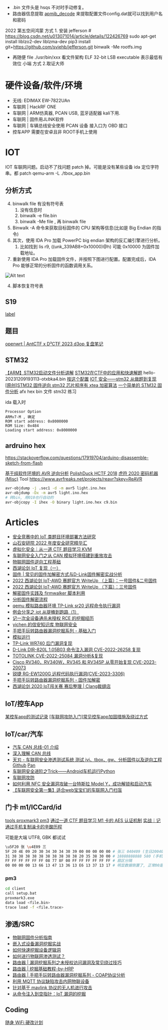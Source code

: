 
- .bin 文件头是 hsqs 不对时手动修复。
- 路由器信息提取 [apmib_decode](https://github.com/H4lo/apmibConfigFileDecode) 来提取配置文件config.dat就可以找到用户名和密码 
 
2022 第五空间鸿蒙
方式 1.
安装 jefferson # https://blog.csdn.net/u013071014/article/details/122426769
sudo apt-get install liblzo2-dev liblzma-dev
pip3 install git+https://github.com/sviehb/jefferson.git
binwalk -Me rootfs.img

- 再随便 file ./usr/bin/xxx 看文件架构 ELF 32-bit LSB executable 表示最低有效位 小端
  方式 2.取证大师

# 硬件设备/软件/环境

* 无线: EDIMAX EW-7822UAn
* 车联网 | HackRF ONE
* 车联网 | ARM仿真器, PCAN USB, 蓝牙适配器 kali下用.
* 车联网 | 固件用JLINK软件
* 车联网 | 车辆总线安全使用 PCAN 设备 接入口为 OBD 接口
* 控车APP 需要在安卓且非 ROOT手机上使用

# IOT

IOT 车联网问题。启动不了找问题 patch 掉。可能是没有某些设备
ida 定位字符串。都 patch
qemu-arm -L ./tbox_app.bin

## 分析方式

4. binwalk file 有没有符号表
   1. 没有信息时
   2. binwalk -e file.bin
   3. binwalk -Me file
      , 再 binwalk file
1. Binwalk -A 命令来获取目标固件的 CPU 架构等信息(比如是 Big Endian 的指令)
1. 其次，使用 IDA Pro 加载 PowerPC big endian 架构的反汇编引擎进行分析。
   1. 比如找到 lis r9, ((unk_339AB8+0x10000)@h) 可能 0x10000 为固件加载地址。
1. 重新使用 IDA Pro 加载固件文件，并按照下图进行配置。配置完成后，IDA Pro 能够正常的分析固件的函数调用关系。

![Alt text](../../../public/imgs/re_iot_rom.jpg)

4. 脚本恢复符号表

## S19

[label](iot/re_iot_s19.md)

## 题目

[openwrt | AntCTF x D³CTF 2023 d3op 复盘笔记](https://mp.weixin.qq.com/s/97TfeJgZeG-lLzWc95teBw)

## STM32
[【ARM】STM32启动文件分析讲解](https://www.bilibili.com/video/BV1kF4m1w7h6/)
[STM32在CTF中的应用和快速解题](https://mp.weixin.qq.com/s/lwHh7ToXWjHy4wGjFxGxtA) hello-20231209193113-otxbka4.bin
[按这个配置](https://www.bilibili.com/video/BV1LX4y157TP/)
[IOT 安全——stm32 从做题到复现](https://www.anquanke.com/post/id/229321)
[[原创]STM32 固件逆向 ](https://bbs.kanxue.com/thread-272811.htm)
[stm32 芯片程序有 xtea 加密算法](https://bbs.kanxue.com/thread-272872.htm)
[一个简单的 STM32 固件分析](https://mp.weixin.qq.com/s/2XeF67Rz8Tz5jPVevSHhpg)
afx hex bin 文件 stm32 练习

ida 载入时

```
Processor Option
ARMv7-M , 确定
ROM start address: 0x8000000
ROM Size: 0x484
Loading start address: 0x8000000
```

## ardruino hex

https://stackoverflow.com/questions/17919704/arduino-disassemble-sketch-from-flash

[基于纯软件环境的 AVR 逆向分析](https://www.anquanke.com/post/id/202256)
[PolishDuck HCTF 2018](https://www.secpulse.com/archives/82690.html#PolishDuck)
[虎符 2020 密码机器(Misc)](https://0xffff.one/d/584/6)
Tool https://www.avrfreaks.net/projects/reavr?skey=ReAVR

```sh
avr-objdump -j .sec1 -d -m avr5 light.ino.hex
avr-objdump -Dx -m avr5 light.ino.hex
# 转bin, 用010也行自动的
avr-objcopy -I ihex -O binary light.ino.hex c9.bin
```

# Articles

- [安全竞赛中的 IoT 类题目环境部署方法研究](https://mp.weixin.qq.com/s/DRYEbNNUvXh4ECWgehmzbQ)
- [山石安研院 2022 年度安全研究精华汇](https://mp.weixin.qq.com/s/ubqxSpW3XxM4bcSj9_EHXA)
- [虚拟化安全｜从一道 CTF 题目学习 KVM](http://mp.weixin.qq.com/s?__biz=MzUzMDUxNTE1Mw==&mid=2247494743&idx=1&sn=2f3bede3835ac1874f4fc556df1603f4)
- [车联网安全入门之从 CAN 模拟环境搭建到重放攻击](https://mp.weixin.qq.com/s/LzrqCOq6BjPC6s3SjNvXcw)
- [物联网固件逆向工程基础](https://xz.aliyun.com/t/12320)
- [西湖论剑 IoT 复现（一）](https://mp.weixin.qq.com/s/xfkm4zwZ9e8OtQq--MH8fA)
- [固件 | 常见的固件加解密方式与D-Link固件解密实战分析](https://mp.weixin.qq.com/s/7OP6xtsli9L-LHkPuS3K3Q)
- [2022 西湖论剑 IoT-AWD 赛题官方 WriteUp （上篇）：一号固件&二号固件](https://mp.weixin.qq.com/s/tRmWsRfF2yRszwSeXws5xg)
- [2022 西湖论剑 IoT-AWD 赛题官方 WriteUp （下篇）：三号固件](https://mp.weixin.qq.com/s/_1uLWXSPEiCFST6dsi0YBA)
- [解密固件实践及 firmwalker 脚本利用](https://www.bilibili.com/video/BV1Fs4y1K76J/)
- [分析固件解密流程](https://www.bilibili.com/video/BV1YL411m7nx/)
- [qemu 模拟路由器环境 TP-Link sr20 远程命令执行漏洞](https://www.bilibili.com/video/BV1jM411L7e6/)
- [例会分享之 iot 从提桶到跑路（1）](https://www.bilibili.com/video/BV1ok4y157Hw/)
- [记一次全设备通杀未授权 RCE 的挖掘经历](https://mp.weixin.qq.com/s/62WZmT3fWQjerjeqqRiTdw)
- [yichen 的信安知识库 物联网安全](https://www.yuque.com/hxfqg9/iot)
- [手把手玩转路由器漏洞挖掘系列 - 基础入门](https://mp.weixin.qq.com/s/-yUPKhjTpYEbzlVNRBo9XQ)
- [模拟运行](./index#模拟运行)
- [TP-Link WR740 后门漏洞复现](https://mp.weixin.qq.com/s/mcAOxhih8Yq8tZe0dAdInA)
- [D-Link DIR-820L 1.05B03 命令注入漏洞 CVE-2022-26258 复现](https://mp.weixin.qq.com/s/Hc2DHKBlKhSwEoFaquKgzw)
- [TOTOLINK CVE-2022-25084 漏洞分析&复现](https://mp.weixin.qq.com/s/hD0a_AQAtM8npD7mHizrIA)
- [Cisco RV340，RV340W，RV345 和 RV345P 从零开始复现 CVE-2023-20073](https://mp.weixin.qq.com/s/xCKzdaRq4D5svTc__tXPFQ)
- [锐捷 RG-EW1200G 远程代码执行漏洞(CVE-2023-3306)](https://mp.weixin.qq.com/s/N2WFXkEpbeFQ4wMrYJ0bMw)
- [手把手玩转路由器漏洞挖掘系列 - 固件加解密](https://mp.weixin.qq.com/s/mbL0MYNAjkPrMix6hg2CYw)
- [西湖论剑 2020 IoT闯关赛 赛后整理 | Clang裁缝店](https://xuanxuanblingbling.github.io/iot/2020/11/17/iot/)

## IoT/控车App
[某控车app的测试记录](https://mp.weixin.qq.com/s/gBfWLgkcHLldpNTGuh67lA)
[[车联网攻防入门]常见控车app加固措施及绕过方式](https://mp.weixin.qq.com/s/hgc1ad1q76kQu5il6m2NhQ)

## IoT/car/汽车

- [汽车 CAN 总线-01 介绍](https://mp.weixin.qq.com/s/Jognd-QPI6J9wO6V9OjnoA)
- [深入理解 CAN 总线](https://mp.weixin.qq.com/s/dnZaM9rjhBImS0vQ5yLQ3A)
- [天刃 - 车联网安全渗透测试系统 测试 ivi、tbox、gw、分析固件以及逆向工程](https://mp.weixin.qq.com/s/nAJeM60ooKNF-AzZFx4ACw) [Github](https://github.com/TianWen-Lab/TranSec/) [Pan](https://pan.baidu.com/s/1jWFxiawgiC57gLCYiSvnyA#r4x7)
- [车联网安全进阶之Trick——Android车机运行Python](https://mp.weixin.qq.com/s/mPA2akY2pYXbbG59NkbAfg)
- [车联网攻防](https://mp.weixin.qq.com/s/1xRD1DBiXD5LbuAoyfCgEQ)
- [如何利用 NFC 安全漏洞攻破一台特斯拉 Model Y，成功解锁和启动汽车](https://mp.weixin.qq.com/s/OmPycoN_tWEgSD2wMiyqqw)
- [【车联网安全第一集】适合web宝宝们的车联网入门扫盲](https://www.bilibili.com/video/BV14E421L7uG/)

## 门卡 m1/ICCard/id

[tools proxmark3 pm3](https://proxmarkbuilds.org/)
[通过一道 CTF 题目学习 M1 卡的 AES 认证机制](https://mp.weixin.qq.com/s/PdJgVDsOnOAcid0DQTUrvg)
[实战｜记通过手机复制澡卡的辛酸历程](https://mp.weixin.qq.com/s/cDXyPFDeE6S_xGBL3NucPQ)

可能是大端 UTF8, GBK 都试试

```sh
\u5F20 张 \u4E09 三
5F 20 4E 09 20 30 34 30 34 30 39 00 00 00 00 00 # 张三 040409 (生日20040409)
31 38 38 38 38 38 38 38 38 38 38 20 35 38 30 00 # 18888888888 580 (手机号18888888888 余额580)
FF FF FF FF FF FF 08 77 8F 00 FF FF FF FF FF FF # 扇区分隔
00 00 00 00 13 66 13 47 13 36 13 E6 13 37 13 17 # 明显数据倒置了, 正常00是在最后面 改成 71 31 73 ...
```

### pm3

```sh
cd client
call setup.bat
proxmark3.exe
data load <file.bin>
trace load -f <file.trace>
```

## 渗透/SRC

- [物联网固件分析指南](https://www.bilibili.com/video/BV1rG411Y78x/)
- [嵌入式设备漏洞挖掘实战](https://mp.weixin.qq.com/s/AxkvdKdfBB_CPS0BadbcmA)
- [如何快速挖掘设备逻辑洞](https://mp.weixin.qq.com/s/jZd5BpAmwFZOZuNjc4-oqA)
- [如何进行物联网渗透测试？](https://mp.weixin.qq.com/s/-p9-9ia_4aqXwL9ELW-BYg)
- [路由器 | 漏洞挖掘系列之未授权访问漏洞及常见绕过技巧](https://mp.weixin.qq.com/s/dQ9GL2wIME35uxAes3LzEg)
- [路由器 | 挖掘基础教程-by-HRP](https://hgreed.vip/2023/08/02/%E8%B7%AF%E7%94%B1%E5%99%A8%E6%8C%96%E6%8E%98%E5%9F%BA%E7%A1%80%E6%95%99%E7%A8%8B-by-HRP/)
- [路由器 | 手把手玩转路由器漏洞挖掘系列 - COAP协议分析](https://mp.weixin.qq.com/s/U2eyLwacyhJzf4kuNHZCrw)
- [利用 MQTT 协议缺陷攻击内网物联设备](https://mp.weixin.qq.com/s/EtpaAw-fq4XJGyiojUVdiw)
- [针对基于 mavlink 协议的无人机进行攻击](https://mp.weixin.qq.com/s/HfFqgQcgOyA_rmb3UFXhww)
- [从命令注入到空指针：IoT 漏洞的挖掘](https://mp.weixin.qq.com/s/clNo72GdFnGShSQXuNHY3g)

## Coding

[随身 WiFi 硬改计划](https://mp.weixin.qq.com/s/sw4R-GOM8jwGdEvsLJL6pw)
